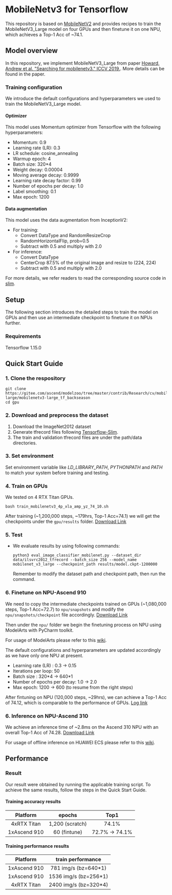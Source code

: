 # MobileNetv3 for Tensorflow 

This repository is based on [MobileNetV2](https://www.huaweicloud.com/ascend/resources/modelzoo/Model%20Scripts/9e7e42efd75f4d8eb4ee501639fb8090) and provides recipes to train the MobileNetV3_Large model on four GPUs and then finetune it on one NPU, which achieves a Top-1 Acc of ~74.1.

## Model overview

In this repository, we implement MobileNetV3_Large from paper 
[Howard, Andrew et al. "Searching for mobilenetv3." ICCV 2019.](https://arxiv.org/abs/1905.02244). More details can be found in the paper.

### Training configuration

We introduce the default configurations and hyperparameters we used to train the MobileNetV3_Large model.

#### Optimizer

This model uses Momentum optimizer from Tensorflow with the following hyperparameters:

- Momentum: 0.9
- Learning rate (LR): 0.3
- LR schedule: cosine_annealing
- Warmup epoch: 4
- Batch size: 320*4
- Weight decay:  0.00004 
- Moving average decay: 0.9999
- Learning rate decay factor: 0.99
- Number of epochs per decay: 1.0
- Label smoothing: 0.1
- Max epoch: 1200

#### Data augmentation

This model uses the data augmentation from InceptionV2:

- For training:
  - Convert DataType and RandomResizeCrop
  - RandomHorizontalFlip, prob=0.5
  - Subtract with 0.5 and multiply with 2.0
- For inference:
  - Convert DataType
  - CenterCrop 87.5% of the original image and resize to (224, 224)
  - Subtract with 0.5 and multiply with 2.0

For more details, we refer readers to read the corresponding source code in [slim](https://github.com/tensorflow/models/tree/master/research/slim/nets/mobilenet).

## Setup
The following section introduces the detailed steps to train the model on GPUs and then use an intermediate checkpoint to finetune it on NPUs further.

### Requirements

Tensorflow 1.15.0

## Quick Start Guide

### 1. Clone the respository

```shell
git clone https://gitee.com/ascend/modelzoo/tree/master/contrib/Research/cv/mobilenetv3-large/mobilenetv3-large_tf_backseason
cd gpu
```

### 2. Download and preprocess the dataset

1. Download the ImageNet2012 dataset
2. Generate tfrecord files following [Tensorflow-Slim](https://github.com/tensorflow/models/tree/master/research/slim).
3. The train and validation tfrecord files are under the path/data directories.

### 3. Set environment

Set environment variable like *LD_LIBRARY_PATH*, *PYTHONPATH* and *PATH* to match your system before training and testing.

### 4. Train on GPUs
We tested on 4 RTX Titan GPUs.
```shell
bash train_mobilenetv3_4p_xla_amp_yz_74_10.sh
```
After training (~1,200,000 steps, ~179hrs, Top-1 Acc=74.1) we will get the checkpoints under the `gpu/results` folder. 
[Download Link](https://backseason-dataset.obs.myhuaweicloud.com/mobilenetv3_large_models/gpu/results_mbv3_74_10.tar)

### 5. Test
- We evaluate results by using following commands:
     ```shell 
     python3 eval_image_classifier_mobilenet.py --dataset_dir data/ilsvrc2012_tfrecord --batch_size 256 --model_name mobilenet_v3_large --checkpoint_path results/model.ckpt-1200000
    ```
    Remember to modify the dataset path and checkpoint path, then run the command.

### 6. Finetune on NPU-Ascend 910
We need to copy the intermediate checkpoints trained on GPUs (~1,080,000 steps, Top-1 Acc=72.7) to `npu/snapshots` and modify the `npu/snapshots/checkpoint` file accordingly. [Download Link](https://backseason-dataset.obs.myhuaweicloud.com/mobilenetv3_large_models/npu/snapshots.tar)

Then under the `npu/` folder we begin the finetuning process on NPU using ModelArts with PyCharm toolkit.

For usage of ModelArts please refer to this [wiki](https://gitee.com/backseason/modelzoo/wikis/ModelArts+PyCharm%E4%B8%8A%E4%BD%BF%E7%94%A8NPU%E7%8E%AF%E5%A2%83%E4%B8%80%E9%94%AE%E8%84%9A%E6%9C%AC%E7%A4%BA%E4%BE%8B?sort_id=3335465).

The default configurations and hyperparameters are updated accordingly as we have only one NPU at present.

- Learning rate (LR) : 0.3 -> 0.15
- Iterations per loop: 50 
- Batch size : 320\*4 -> 640\*1
- Number of epochs per decay: 1.0 -> 2.0
- Max epoch: 1200 -> 600 (to resume from the right steps)

After fintuning on NPU (120,000 steps, ~29hrs), we can achieve a Top-1 Acc of 74.12, which is comparable to the performance of GPUs.
[Log link](https://backseason-dataset.obs.myhuaweicloud.com/mobilenetv3_large_models/mobilenet_v3_test_V0021_job-mobilenet-v3-test.0.log)

### 6. Inference on NPU-Ascend 310
We achieve an inference time of ~2.8ms on the Ascend 310 NPU with an overall Top-1 Acc of 74.28. 
[Download Link](https://backseason-dataset.obs.myhuaweicloud.com/mobilenetv3_large_models/npu/ATC/pb_om_model.tar)

For usage of offline inference on HUAWEI ECS please refer to this [wiki](https://gitee.com/backseason/modelzoo/wikis/MobileNetV3_Large_MindStudio%E7%A6%BB%E7%BA%BF%E6%8E%A8%E7%90%86%E6%A1%88%E4%BE%8B?sort_id=3335182).

## Performance

### Result

Our result were obtained by running the applicable training script. To achieve the same results, follow the steps in the Quick Start Guide.

#### Training accuracy results

|  Platform    |   epochs        |      Top1      |
| :----------: | :-------------: | :------------: |
| 4xRTX Titan  | 1,200 (scratch) |    74.1%       |
| 1xAscend 910 |  60 (fintune)   | 72.7% -> 74.1% |

#### Training performance results
| Platform     | train performance      |
| :----------: | :--------------------: |
| 1xAscend 910 |  781 img/s (bz=640*1)  |
| 1xAscend 910 |  1536 img/s (bz=256*1) |
| 4xRTX Titan  |  2400 img/s (bz=320*4) |

